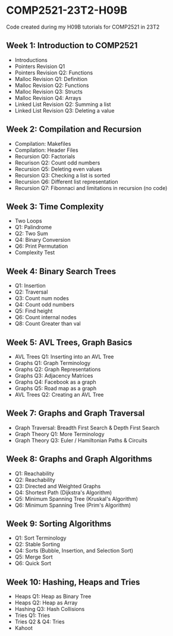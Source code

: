 # COMP2521-23T2-H09B

Code created during my H09B tutorials for COMP2521 in 23T2

## Week 1: Introduction to COMP2521

- Introductions
- Pointers Revision Q1
- Pointers Revision Q2: Functions
- Malloc Revision Q1: Definition
- Malloc Revision Q2: Functions
- Malloc Revision Q3: Structs
- Malloc Revision Q4: Arrays
- Linked List Revision Q2: Summing a list
- Linked List Revision Q3: Deleting a value

## Week 2: Compilation and Recursion

- Compilation: Makefiles
- Compilation: Header Files
- Recursion Q0: Factorials
- Recurison Q2: Count odd numbers
- Recursion Q5: Deleting even values
- Recursion Q3: Checking a list is sorted
- Recursion Q6: Different list representation
- Recursion Q7: Fibonnaci and limitations in recursion (no code)

## Week 3: Time Complexity

- Two Loops
- Q1: Palindrome
- Q2: Two Sum
- Q4: Binary Conversion
- Q6: Print Permutation
- Complexity Test

## Week 4: Binary Search Trees

- Q1: Insertion
- Q2: Traversal
- Q3: Count num nodes
- Q4: Count odd numbers
- Q5: Find height
- Q6: Count internal nodes
- Q8: Count Greater than val

## Week 5: AVL Trees, Graph Basics

- AVL Trees Q1: Inserting into an AVL Tree
- Graphs Q1: Graph Terminology
- Graphs Q2: Graph Representations
- Graphs Q3: Adjacency Matrices
- Graphs Q4: Facebook as a graph
- Graphs Q5: Road map as a graph
- AVL Trees Q2: Creating an AVL Tree

## Week 7: Graphs and Graph Traversal

- Graph Traversal: Breadth First Search & Depth First Search
- Graph Theory Q1: More Terminology
- Graph Theory Q3: Euler / Hamiltonian Paths & Circuits

## Week 8: Graphs and Graph Algorithms

- Q1: Reachability
- Q2: Reachability
- Q3: Directed and Weighted Graphs
- Q4: Shortest Path (Dijkstra's Algorithm)
- Q5: Minimum Spanning Tree (Kruskal's Algorithm)
- Q6: Minimum Spanning Tree (Prim's Algorithm)

## Week 9: Sorting Algorithms

- Q1: Sort Terminology
- Q2: Stable Sorting
- Q4: Sorts (Bubble, Insertion, and Selection Sort)
- Q5: Merge Sort
- Q6: Quick Sort

## Week 10: Hashing, Heaps and Tries

- Heaps Q1: Heap as Binary Tree
- Heaps Q2: Heap as Array
- Hashing Q3: Hash Collisions
- Tries Q1: Tries
- Tries Q2 & Q4: Tries
- Kahoot
